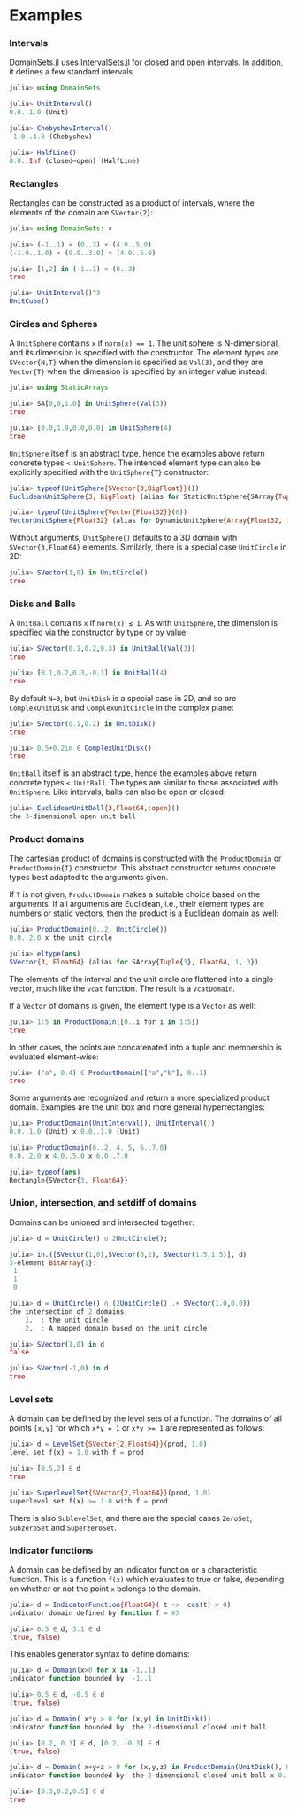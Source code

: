 # Examples

### Intervals

DomainSets.jl uses [IntervalSets.jl](https://github.com/JuliaMath/IntervalSets.jl) for closed and open intervals. In addition, it defines a few standard intervals.

```julia
julia> using DomainSets

julia> UnitInterval()
0.0..1.0 (Unit)

julia> ChebyshevInterval()
-1.0..1.0 (Chebyshev)

julia> HalfLine()
0.0..Inf (closed–open) (HalfLine)
```

### Rectangles

Rectangles can be constructed as a product of intervals, where the elements of the domain
are `SVector{2}`:

```julia
julia> using DomainSets: ×

julia> (-1..1) × (0..3) × (4.0..5.0)
(-1.0..1.0) × (0.0..3.0) × (4.0..5.0)

julia> [1,2] in (-1..1) × (0..3)
true

julia> UnitInterval()^3
UnitCube()
```

### Circles and Spheres

A `UnitSphere`  contains `x` if `norm(x) == 1`. The unit sphere is N-dimensional,
and its dimension is specified with the constructor. The element types are
`SVector{N,T}` when the dimension is specified as `Val(3)`, and they
are `Vector{T}` when the dimension is specified by an integer value instead:
```julia
julia> using StaticArrays

julia> SA[0,0,1.0] in UnitSphere(Val(3))
true

julia> [0.0,1.0,0.0,0.0] in UnitSphere(4)
true
```
`UnitSphere` itself is an abstract type, hence the examples above return
concrete types `<:UnitSphere`. The intended element type can also be explicitly
specified with the `UnitSphere{T}` constructor:
```julia
julia> typeof(UnitSphere{SVector{3,BigFloat}}())
EuclideanUnitSphere{3, BigFloat} (alias for StaticUnitSphere{SArray{Tuple{3}, BigFloat, 1, 3}})

julia> typeof(UnitSphere{Vector{Float32}}(6))
VectorUnitSphere{Float32} (alias for DynamicUnitSphere{Array{Float32, 1}})
```

Without arguments, `UnitSphere()` defaults to a 3D domain with `SVector{3,Float64}`
elements. Similarly, there is a special case `UnitCircle` in 2D:
```julia
julia> SVector(1,0) in UnitCircle()
true
```



### Disks and Balls

A `UnitBall`  contains `x` if `norm(x) ≤ 1`. As with `UnitSphere`, the dimension
is specified via the constructor by type or by value:
```julia
julia> SVector(0.1,0.2,0.3) in UnitBall(Val(3))
true

julia> [0.1,0.2,0.3,-0.1] in UnitBall(4)
true
```
By default `N=3`, but `UnitDisk` is a special case in 2D, and so are `ComplexUnitDisk` and `ComplexUnitCircle` in the complex plane:
```julia
julia> SVector(0.1,0.2) in UnitDisk()
true

julia> 0.5+0.2im ∈ ComplexUnitDisk()
true
```

`UnitBall` itself is an abstract type, hence the examples above return
concrete types `<:UnitBall`. The types are similar to those associated with
`UnitSphere`. Like intervals, balls can also be open or closed:
```julia
julia> EuclideanUnitBall{3,Float64,:open}()
the 3-dimensional open unit ball
```


### Product domains

The cartesian product of domains is constructed with the `ProductDomain` or
`ProductDomain{T}` constructor. This abstract constructor returns concrete types
best adapted to the arguments given.

If `T` is not given, `ProductDomain` makes a suitable choice based on the
arguments. If all arguments are Euclidean, i.e., their element types are numbers
or static vectors, then the product is a Euclidean domain as well:
```julia
julia> ProductDomain(0..2, UnitCircle())
0.0..2.0 x the unit circle

julia> eltype(ans)
SVector{3, Float64} (alias for SArray{Tuple{3}, Float64, 1, 3})
```
The elements of the interval and the unit circle are flattened into a single
vector, much like the `vcat` function. The result is a `VcatDomain`.

If a `Vector` of domains is given, the element type is a `Vector` as well:
```julia
julia> 1:5 in ProductDomain([0..i for i in 1:5])
true
```
In other cases, the points are concatenated into a tuple and membership is
evaluated element-wise:
```julia
julia> ("a", 0.4) ∈ ProductDomain(["a","b"], 0..1)
true
```

Some arguments are recognized and return a more specialized product domain.
Examples are the unit box and more general hyperrectangles:
```julia
julia> ProductDomain(UnitInterval(), UnitInterval())
0.0..1.0 (Unit) x 0.0..1.0 (Unit)

julia> ProductDomain(0..2, 4..5, 6..7.0)
0.0..2.0 x 4.0..5.0 x 6.0..7.0

julia> typeof(ans)
Rectangle{SVector{3, Float64}}
```


### Union, intersection, and setdiff of domains

Domains can be unioned and intersected together:
```julia
julia> d = UnitCircle() ∪ 2UnitCircle();

julia> in.([SVector(1,0),SVector(0,2), SVector(1.5,1.5)], d)
3-element BitArray{1}:
 1
 1
 0

julia> d = UnitCircle() ∩ (2UnitCircle() .+ SVector(1.0,0.0))
the intersection of 2 domains:
	1.	: the unit circle
	2.	: A mapped domain based on the unit circle

julia> SVector(1,0) in d
false

julia> SVector(-1,0) in d
true
```


### Level sets

A domain can be defined by the level sets of a function. The domains of all
points `[x,y]` for which `x*y = 1` or `x*y >= 1` are represented as follows:
```julia
julia> d = LevelSet{SVector{2,Float64}}(prod, 1.0)
level set f(x) = 1.0 with f = prod

julia> [0.5,2] ∈ d
true

julia> SuperlevelSet{SVector{2,Float64}}(prod, 1.0)
superlevel set f(x) >= 1.0 with f = prod
```
There is also `SublevelSet`, and there are the special cases `ZeroSet`,
`SubzeroSet` and `SuperzeroSet`.

### Indicator functions

A domain can be defined by an indicator function or a characteristic function.
This is a function `f(x)` which evaluates to true or false, depending on whether or
not the point `x` belongs to the domain.
```julia
julia> d = IndicatorFunction{Float64}( t ->  cos(t) > 0)
indicator domain defined by function f = #5

julia> 0.5 ∈ d, 3.1 ∈ d
(true, false)
```
This enables generator syntax to define domains:
```julia
julia> d = Domain(x>0 for x in -1..1)
indicator function bounded by: -1..1

julia> 0.5 ∈ d, -0.5 ∈ d
(true, false)

julia> d = Domain( x*y > 0 for (x,y) in UnitDisk())
indicator function bounded by: the 2-dimensional closed unit ball

julia> [0.2, 0.3] ∈ d, [0.2, -0.3] ∈ d
(true, false)

julia> d = Domain( x+y+z > 0 for (x,y,z) in ProductDomain(UnitDisk(), 0..1))
indicator function bounded by: the 2-dimensional closed unit ball x 0..1

julia> [0.3,0.2,0.5] ∈ d
true
```
